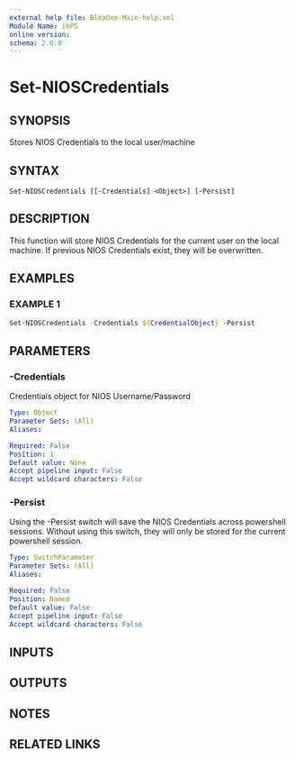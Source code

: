 ```yaml
---
external help file: BloxOne-Main-help.xml
Module Name: ibPS
online version:
schema: 2.0.0
---
```


# Set-NIOSCredentials

## SYNOPSIS
Stores NIOS Credentials to the local user/machine

## SYNTAX

```
Set-NIOSCredentials [[-Credentials] <Object>] [-Persist]
```

## DESCRIPTION
This function will store NIOS Credentials for the current user on the local machine.
If previous NIOS Credentials exist, they will be overwritten.

## EXAMPLES

### EXAMPLE 1
```powershell
Set-NIOSCredentials -Credentials ${CredentialObject} -Persist
```

## PARAMETERS

### -Credentials
Credentials object for NIOS Username/Password

```yaml
Type: Object
Parameter Sets: (All)
Aliases:

Required: False
Position: 1
Default value: None
Accept pipeline input: False
Accept wildcard characters: False
```

### -Persist
Using the -Persist switch will save the NIOS Credentials across powershell sessions.
Without using this switch, they will only be stored for the current powershell session.

```yaml
Type: SwitchParameter
Parameter Sets: (All)
Aliases:

Required: False
Position: Named
Default value: False
Accept pipeline input: False
Accept wildcard characters: False
```

## INPUTS

## OUTPUTS

## NOTES

## RELATED LINKS
